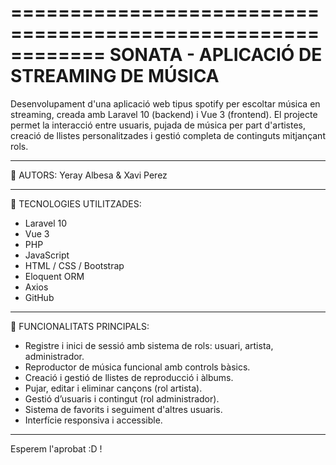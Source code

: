 ============================================================
        SONATA - APLICACIÓ DE STREAMING DE MÚSICA
============================================================

Desenvolupament d'una aplicació web tipus spotify per escoltar música en streaming, creada amb Laravel 10 (backend) i Vue 3 (frontend). 
El projecte permet la interacció entre usuaris, pujada de música per part d'artistes, creació de llistes personalitzades i gestió completa de continguts mitjançant rols.

------------------------------------------------------------
👥 AUTORS:
Yeray Albesa & Xavi Perez

------------------------------------------------------------
🔧 TECNOLOGIES UTILITZADES:
- Laravel 10
- Vue 3
- PHP
- JavaScript
- HTML / CSS / Bootstrap
- Eloquent ORM
- Axios
- GitHub

------------------------------------------------------------
🧠 FUNCIONALITATS PRINCIPALS:
- Registre i inici de sessió amb sistema de rols: usuari, artista, administrador.
- Reproductor de música funcional amb controls bàsics.
- Creació i gestió de llistes de reproducció i àlbums.
- Pujar, editar i eliminar cançons (rol artista).
- Gestió d’usuaris i contingut (rol administrador).
- Sistema de favorits i seguiment d'altres usuaris.
- Interfície responsiva i accessible.

------------------------------------------------------------

Esperem l'aprobat :D !
